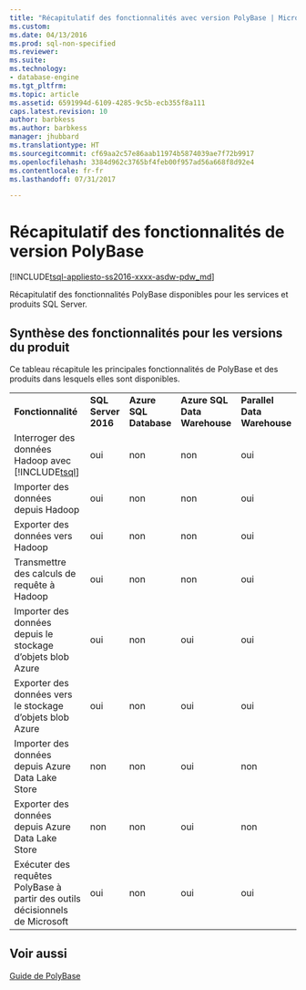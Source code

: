 ```yaml
---
title: "Récapitulatif des fonctionnalités avec version PolyBase | Microsoft Docs"
ms.custom: 
ms.date: 04/13/2016
ms.prod: sql-non-specified
ms.reviewer: 
ms.suite: 
ms.technology:
- database-engine
ms.tgt_pltfrm: 
ms.topic: article
ms.assetid: 6591994d-6109-4285-9c5b-ecb355f8a111
caps.latest.revision: 10
author: barbkess
ms.author: barbkess
manager: jhubbard
ms.translationtype: HT
ms.sourcegitcommit: cf69aa2c57e86aab11974b5874039ae7f72b9917
ms.openlocfilehash: 3384d962c3765bf4feb00f957ad56a668f8d92e4
ms.contentlocale: fr-fr
ms.lasthandoff: 07/31/2017

---
```

# <a name="polybase-versioned-feature-summary"></a>Récapitulatif des fonctionnalités de version PolyBase
[!INCLUDE[tsql-appliesto-ss2016-xxxx-asdw-pdw_md](../../includes/tsql-appliesto-ss2016-xxxx-asdw-pdw-md.md)]

Récapitulatif des fonctionnalités PolyBase disponibles pour les services et produits SQL Server.  
  
## <a name="feature-summary-for-product-releases"></a>Synthèse des fonctionnalités pour les versions du produit  
 Ce tableau récapitule les principales fonctionnalités de PolyBase et des produits dans lesquels elles sont disponibles.  
  
||||||
|-|-|-|-|-|   
|**Fonctionnalité**|**SQL Server 2016**|**Azure SQL Database**|**Azure SQL Data Warehouse**|**Parallel Data Warehouse**| 
|Interroger des données Hadoop avec [!INCLUDE[tsql](../../includes/tsql-md.md)]|oui|non|non|oui|
|Importer des données depuis Hadoop|oui|non|non|oui|
|Exporter des données vers Hadoop  |oui|non|non| oui|
|Transmettre des calculs de requête à Hadoop|oui|non|non|oui|  
|Importer des données depuis le stockage d’objets blob Azure|oui|non|oui|oui| 
|Exporter des données vers le stockage d’objets blob Azure|oui|non|oui|oui|  
|Importer des données depuis Azure Data Lake Store|non|non|oui|non|    
|Exporter des données depuis Azure Data Lake Store|non|non|oui|non|
|Exécuter des requêtes PolyBase à partir des outils décisionnels de Microsoft|oui|non|oui|oui|   



  
## <a name="see-also"></a>Voir aussi  
 [Guide de PolyBase](../../relational-databases/polybase/polybase-guide.md)  
  
  

